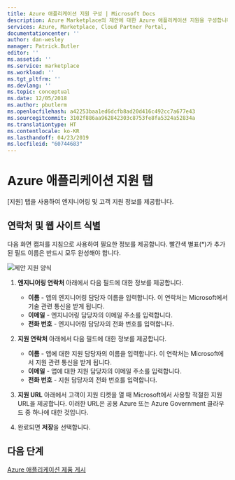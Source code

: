 ```yaml
---
title: Azure 애플리케이션 지원 구성 | Microsoft Docs
description: Azure Marketplace의 제안에 대한 Azure 애플리케이션 지원을 구성합니다.
services: Azure, Marketplace, Cloud Partner Portal,
documentationcenter: ''
author: dan-wesley
manager: Patrick.Butler
editor: ''
ms.assetid: ''
ms.service: marketplace
ms.workload: ''
ms.tgt_pltfrm: ''
ms.devlang: ''
ms.topic: conceptual
ms.date: 12/05/2018
ms.author: pbutlerm
ms.openlocfilehash: a42253baa1ed6dcfb8ad20d416c492cc7a677e43
ms.sourcegitcommit: 3102f886aa962842303c8753fe8fa5324a52834a
ms.translationtype: HT
ms.contentlocale: ko-KR
ms.lasthandoff: 04/23/2019
ms.locfileid: "60744683"
---
```

# <a name="azure-application-support-tab"></a>Azure 애플리케이션 지원 탭

[지원] 탭을 사용하여 엔지니어링 및 고객 지원 정보를 제공합니다.
 
## <a name="identify-contacts-and-websites"></a>연락처 및 웹 사이트 식별

다음 화면 캡처를 지침으로 사용하여 필요한 정보를 제공합니다. 빨간색 별표(*)가 추가된 필드 이름은 반드시 모두 완성해야 합니다.

  ![제안 지원 양식](./media/azureapp-support-tab.png)

1. **엔지니어링 연락처** 아래에서 다음 필드에 대한 정보를 제공합니다.

   - **이름** - 앱의 엔지니어링 담당자 이름을 입력합니다. 이 연락처는 Microsoft에서 기술 관련 통신을 받게 됩니다.
   - **이메일** - 엔지니어링 담당자의 이메일 주소를 입력합니다.
   - **전화 번호** - 엔지니어링 담당자의 전화 번호를 입력합니다.
  
2. **지원 연락처** 아래에서 다음 필드에 대한 정보를 제공합니다.

   - **이름** - 앱에 대한 지원 담당자의 이름을 입력합니다. 이 연락처는 Microsoft에서 지원 관련 통신을 받게 됩니다.
   - **이메일** - 앱에 대한 지원 담당자의 이메일 주소를 입력합니다.
   - **전화 번호** - 지원 담당자의 전화 번호를 입력합니다.
 
3. **지원 URL** 아래에서 고객이 지원 티켓을 열 때 Microsoft에서 사용할 적절한 지원 URL을 제공합니다. 이러한 URL은 공용 Azure 또는 Azure Government 클라우드 중 하나에 대한 것입니다.
4. 완료되면 **저장**을 선택합니다.

## <a name="next-steps"></a>다음 단계

[Azure 애플리케이션 제품 게시](./cpp-publish-offer.md)

